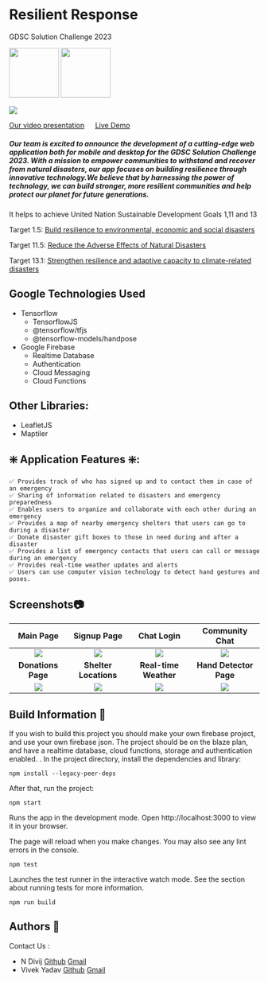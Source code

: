 # Resilient Response
GDSC Solution Challenge 2023

<img src="https://i.ibb.co/fvRxNz7/firebase.png" width="100"/>    <img src="https://i.ibb.co/wgcWYt2/tensorflow-ar21.png" width="100">

![](https://i.ibb.co/N6F9D8P/banner.png)

[Our video presentation](https://www.youtube.com/watch?v=LK_cRpyMtHs)  &emsp; [Live Demo](https://gdsc-23.vercel.app/)


##### Our team is excited to announce the development of a cutting-edge web application both for mobile and desktop for the GDSC Solution Challenge 2023. With a mission to empower communities to withstand and recover from natural disasters, our app focuses on building resilience through innovative technology.We believe that by harnessing the power of technology, we can build stronger, more resilient communities and help protect our planet for future generations.

It helps to achieve United Nation Sustainable Development Goals 1,11  and 13 

Target 1.5:  [Build resilience to environmental, economic and social disasters](https://sdg-tracker.org/no-poverty)

Target 11.5: [Reduce the Adverse Effects of Natural Disasters](https://sdg-tracker.org/cities)

Target 13.1: [Strengthen resilience and adaptive capacity to climate-related disasters](https://sdg-tracker.org/climate-change)

## Google Technologies Used
- Tensorflow
    - TensorflowJS
    - @tensorflow/tfjs
    - @tensorflow-models/handpose
- Google Firebase
    - Realtime Database
    - Authentication
    - Cloud Messaging
    - Cloud Functions

## Other Libraries:
- LeafletJS
- Maptiler

## ❇️ Application Features ❇️:
    ✅ Provides track of who has signed up and to contact them in case of an emergency
    ✅ Sharing of information related to disasters and emergency preparedness 
    ✅ Enables users to organize and collaborate with each other during an emergency
    ✅ Provides a map of nearby emergency shelters that users can go to during a disaster
    ✅ Donate disaster gift boxes to those in need during and after a disaster
    ✅ Provides a list of emergency contacts that users can call or message during an emergency
    ✅ Provides real-time weather updates and alerts
    ✅ Users can use computer vision technology to detect hand gestures and poses.
    
  
## Screenshots📷
|       **Main Page**                |              **Signup Page**       |        **Chat Login**                     |            **Community Chat**        |
|:----------------------------------:|:----------------------------------:|:----------------------------------:|:----------------------------------:|
|![](https://i.ibb.co/nDM7hbT/homePage.jpg)|![](https://i.ibb.co/wBQd9Bk/signup-Page.jpg)|![](https://i.ibb.co/0sLMw0d/chat-Login.jpg)|![](https://i.ibb.co/F59twH7/community-Chat.jpg)|
|         **Donations Page**      |         **Shelter Locations**       |           **Real-time Weather**     |           **Hand Detector Page**           |
|![](https://i.ibb.co/k44zgyX/donation-Page.jpg)|![](https://i.ibb.co/WzBV5sD/shelter-Address.jpg)|![](https://i.ibb.co/d60km3Z/real-Time-Weather.jpg)|![](https://i.ibb.co/5MBZ8DB/hand-Detector.jpg)|


## Build Information 🧰 
If you wish to build this project you should make your own firebase project, and use your own firebase json. The project should be on the blaze plan, and have a realtime database, cloud functions, storage and authentication enabled.
.
In the project directory, install the dependencies and library:

```npm install --legacy-peer-deps```

After that, run the project:

```npm start```

Runs the app in the development mode.
Open http://localhost:3000 to view it in your browser.

The page will reload when you make changes.
You may also see any lint errors in the console.

```npm test```

Launches the test runner in the interactive watch mode.
See the section about running tests for more information.

```npm run build```


## Authors 📃
Contact Us :
- N Divij [Github](https://github.com/N-45div) [Gmail](ndivij2004@gmail.com)
- Vivek Yadav [Github](https://github.com/enpvivek) [Gmail](enpvivek@gmail.com)
